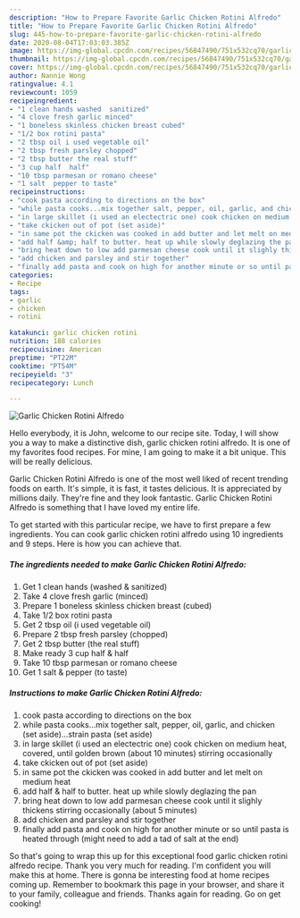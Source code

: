 ```yaml
---
description: "How to Prepare Favorite Garlic Chicken Rotini Alfredo"
title: "How to Prepare Favorite Garlic Chicken Rotini Alfredo"
slug: 445-how-to-prepare-favorite-garlic-chicken-rotini-alfredo
date: 2020-08-04T17:03:03.385Z
image: https://img-global.cpcdn.com/recipes/56847490/751x532cq70/garlic-chicken-rotini-alfredo-recipe-main-photo.jpg
thumbnail: https://img-global.cpcdn.com/recipes/56847490/751x532cq70/garlic-chicken-rotini-alfredo-recipe-main-photo.jpg
cover: https://img-global.cpcdn.com/recipes/56847490/751x532cq70/garlic-chicken-rotini-alfredo-recipe-main-photo.jpg
author: Nannie Wong
ratingvalue: 4.1
reviewcount: 1059
recipeingredient:
- "1 clean hands washed  sanitized"
- "4 clove fresh garlic minced"
- "1 boneless skinless chicken breast cubed"
- "1/2 box rotini pasta"
- "2 tbsp oil i used vegetable oil"
- "2 tbsp fresh parsley chopped"
- "2 tbsp butter the real stuff"
- "3 cup half  half"
- "10 tbsp parmesan or romano cheese"
- "1 salt  pepper to taste"
recipeinstructions:
- "cook pasta according to directions on the box"
- "while pasta cooks...mix together salt, pepper, oil, garlic, and chicken (set aside)...strain pasta (set aside)"
- "in large skillet (i used an electectric one) cook chicken on medium heat, covered, until golden brown (about 10 minutes) stirring occasionally"
- "take ckicken out of pot (set aside)"
- "in same pot the ckicken was cooked in add butter and let melt on medium heat"
- "add half &amp; half to butter. heat up while slowly deglazing the pan"
- "bring heat down to low add parmesan cheese cook until it slighly thickens stirring occasionally (about 5 minutes)"
- "add chicken and parsley and stir together"
- "finally add pasta and cook on high for another minute or so until pasta is heated through (might need to add a tad of salt at the end)"
categories:
- Recipe
tags:
- garlic
- chicken
- rotini

katakunci: garlic chicken rotini 
nutrition: 188 calories
recipecuisine: American
preptime: "PT22M"
cooktime: "PT54M"
recipeyield: "3"
recipecategory: Lunch

---
```



![Garlic Chicken Rotini Alfredo](https://img-global.cpcdn.com/recipes/56847490/751x532cq70/garlic-chicken-rotini-alfredo-recipe-main-photo.jpg)

Hello everybody, it is John, welcome to our recipe site. Today, I will show you a way to make a distinctive dish, garlic chicken rotini alfredo. It is one of my favorites food recipes. For mine, I am going to make it a bit unique. This will be really delicious.

Garlic Chicken Rotini Alfredo is one of the most well liked of recent trending foods on earth. It's simple, it is fast, it tastes delicious. It is appreciated by millions daily. They're fine and they look fantastic. Garlic Chicken Rotini Alfredo is something that I have loved my entire life.




To get started with this particular recipe, we have to first prepare a few ingredients. You can cook garlic chicken rotini alfredo using 10 ingredients and 9 steps. Here is how you can achieve that.

<!--inarticleads1-->

##### The ingredients needed to make Garlic Chicken Rotini Alfredo:

1. Get 1 clean hands (washed &amp; sanitized)
1. Take 4 clove fresh garlic (minced)
1. Prepare 1 boneless skinless chicken breast (cubed)
1. Take 1/2 box rotini pasta
1. Get 2 tbsp oil (i used vegetable oil)
1. Prepare 2 tbsp fresh parsley (chopped)
1. Get 2 tbsp butter (the real stuff)
1. Make ready 3 cup half &amp; half
1. Take 10 tbsp parmesan or romano cheese
1. Get 1 salt &amp; pepper (to taste)




<!--inarticleads2-->

##### Instructions to make Garlic Chicken Rotini Alfredo:

1. cook pasta according to directions on the box
1. while pasta cooks...mix together salt, pepper, oil, garlic, and chicken (set aside)...strain pasta (set aside)
1. in large skillet (i used an electectric one) cook chicken on medium heat, covered, until golden brown (about 10 minutes) stirring occasionally
1. take ckicken out of pot (set aside)
1. in same pot the ckicken was cooked in add butter and let melt on medium heat
1. add half &amp; half to butter. heat up while slowly deglazing the pan
1. bring heat down to low add parmesan cheese cook until it slighly thickens stirring occasionally (about 5 minutes)
1. add chicken and parsley and stir together
1. finally add pasta and cook on high for another minute or so until pasta is heated through (might need to add a tad of salt at the end)




So that's going to wrap this up for this exceptional food garlic chicken rotini alfredo recipe. Thank you very much for reading. I'm confident you will make this at home. There is gonna be interesting food at home recipes coming up. Remember to bookmark this page in your browser, and share it to your family, colleague and friends. Thanks again for reading. Go on get cooking!
